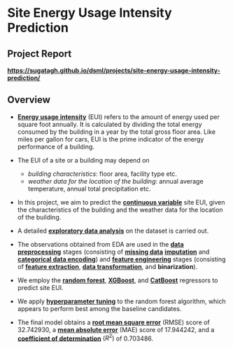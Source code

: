 # Site Energy Usage Intensity Prediction

## Project Report

**https://sugatagh.github.io/dsml/projects/site-energy-usage-intensity-prediction/**

## Overview

- [**Energy usage intensity**](https://en.wikipedia.org/wiki/Efficient_energy_use#Building_design) (EUI) refers to the amount of energy used per square foot annually. It is calculated by dividing the total energy consumed by the building in a year by the total gross floor area. Like miles per gallon for cars, EUI is the prime indicator of the energy performance of a building.

- The EUI of a site or a building may depend on
  - _building characteristics_: floor area, facility type etc.
  - _weather data for the location of the building_: annual average temperature, annual total precipitation etc.

- In this project, we aim to predict the [**continuous variable**](https://en.wikipedia.org/wiki/Continuous_or_discrete_variable#Continuous_variable) site EUI, given the characteristics of the building and the weather data for the location of the building.

- A detailed [**exploratory data analysis**](https://en.wikipedia.org/wiki/Exploratory_data_analysis) on the dataset is carried out.

- The observations obtained from EDA are used in the [**data preprocessing**](https://en.wikipedia.org/wiki/Data_Preprocessing) stages (consisting of [**missing data**](https://en.wikipedia.org/wiki/Missing_data) [**imputation**](https://en.wikipedia.org/wiki/Imputation_(statistics)) and [**categorical data encoding**](https://en.wikipedia.org/wiki/Categorical_variable#Categorical_variables_and_regression)) and [**feature engineering**](https://en.wikipedia.org/wiki/Feature_engineering) stages (consisting of [**feature extraction**](https://en.wikipedia.org/wiki/Feature_engineering), [**data transformation**](https://en.wikipedia.org/wiki/Data_transformation_(statistics)), and **binarization**).

- We employ the [**random forest**](https://en.wikipedia.org/wiki/Random_forest), [**XGBoost**](https://en.wikipedia.org/wiki/XGBoost), and [**CatBoost**](https://en.wikipedia.org/wiki/CatBoost) regressors to predict site EUI.

- We apply [**hyperparameter tuning**](https://en.wikipedia.org/wiki/Hyperparameter_optimization) to the random forest algorithm, which appears to perform best among the baseline candidates.

- The final model obtains a [**root mean square error**](https://en.wikipedia.org/wiki/Root-mean-square_deviation) (RMSE) score of $32.742930$, a [**mean absolute error**](https://en.wikipedia.org/wiki/Mean_absolute_error) (MAE) score of $17.944242$, and a [**coefficient of determination**](https://en.wikipedia.org/wiki/Coefficient_of_determination) $(R^2)$ of $0.703486$.
